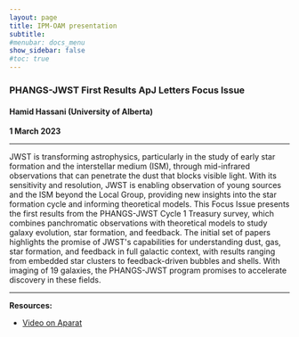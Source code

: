 ```yaml
---
layout: page
title: IPM-OAM presentation
subtitle: 
#menubar: docs_menu
show_sidebar: false
#toc: true
---
```


### PHANGS-JWST First Results ApJ Letters Focus Issue
#### Hamid Hassani (University of Alberta)
**1 March 2023**

---

JWST is transforming astrophysics, particularly in the study of early star formation and the interstellar medium (ISM), through mid-infrared observations 
that can penetrate the dust that blocks visible light. With its sensitivity and resolution, JWST is enabling observation of young sources and the ISM 
beyond the Local Group, providing new insights into the star formation cycle and informing theoretical models. This Focus Issue presents the first results
from the PHANGS-JWST Cycle 1 Treasury survey, which combines panchromatic observations with theoretical models to study galaxy evolution, star formation, 
and feedback. The initial set of papers highlights the promise of JWST's capabilities for understanding dust, gas, star formation, and feedback in full 
galactic context, with results ranging from embedded star clusters to feedback-driven bubbles and shells. With imaging of 19 galaxies, the PHANGS-JWST 
program promises to accelerate discovery in these fields.

---

**Resources:**
- [Video on Aparat](https://www.aparat.com/v/3XiZb)


